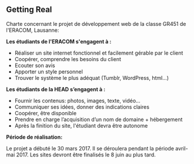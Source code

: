 ## Getting Real

Charte concernant le projet de développement web de la classe GR451 de l'ERACOM, Lausanne:

**Les étudiants de l'ERACOM s'engagent à :**

- Réaliser un site internet fonctionnel et facilement gérable par le client
- Coopérer, comprendre les besoins du client
- Ecouter son avis
- Apporter un style personnel
- Trouver le système le plus adéquat (Tumblr, WordPress, html...) 

**Les étudiants de la HEAD s’engagent à :**

- Fournir les contenus: photos, images, texte, vidéo...
- Communiquer ses idées, donner des indications claires
- Coopérer, être disponible
- Prendre en charge l’acquisition d’un nom de domaine + hébergement
- Après la finition du site, l'étudiant devra être autonome 

**Période de réalisation:** 

Le projet a débuté le 30 mars 2017. Il se déroulera pendant la période avril-mai 2017. Les sites devront être finalisés le 8 juin au plus tard.
